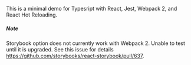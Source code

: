 This is a minimal demo for Typesript with React, Jest, Webpack 2, and React Hot Reloading.

##### Note
Storybook option does not currently work with Webpack 2. Unable to test until it is upgraded. See this issue for details https://github.com/storybooks/react-storybook/pull/637.
